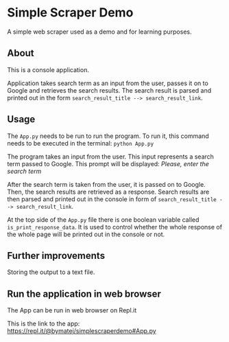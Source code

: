 # Simple Scraper Demo
A simple web scraper used as a demo and for learning purposes.

## About
This is a console application.

Application takes search term as an input from the user, passes it on to Google and retrieves the search results.
The search result is parsed and printed out in the form `search_result_title --> search_result_link`. 

## Usage
The `App.py` needs to be run to run the program. 
To run it, this command needs to be executed in the terminal: `python App.py`

The program takes an input from the user. 
This input represents a search term passed to Google.
This prompt will be displayed: _Please, enter the search term_ 

After the search term is taken from the user, it is passed on to Google. 
Then, the search results are retrieved as a response. 
Search results are then parsed and printed out in the console in form of `search_result_title --> search_result_link`. 

At the top side of the `App.py` file there is one boolean variable called `is_print_response_data`.
It is used to control whether the whole response of the whole page will be printed out in the console or not. 

## Further improvements
Storing the output to a text file.

## Run the application in web browser
The App can be run in web browser on Repl.it

This is the link to the app: https://repl.it/@bymatej/simplescraperdemo#App.py
